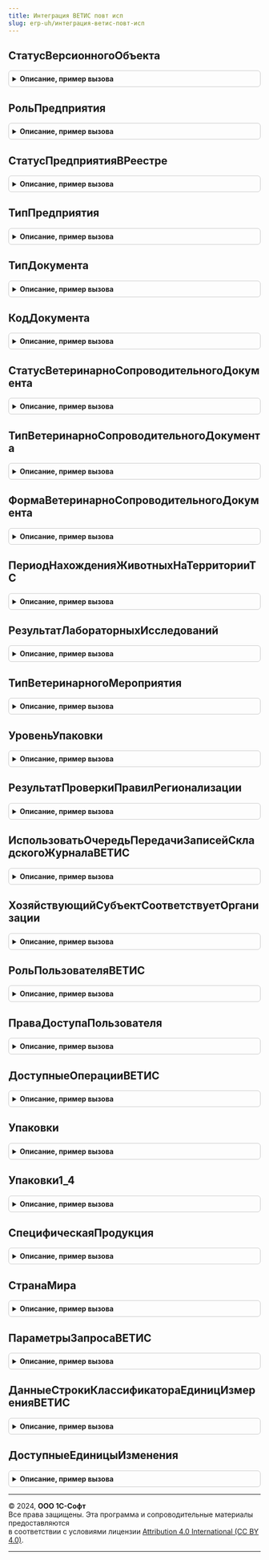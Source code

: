 ```yaml
---
title: Интеграция ВЕТИС повт исп
slug: erp-uh/интеграция-ветис-повт-исп
---
```



## СтатусВерсионногоОбъекта
<details style="margin: 1em 0; padding: 0.5em; border: 1px solid #ccc; border-radius: 6px;">

<summary style="font-weight: bold; cursor: pointer;">Описание, пример вызова</summary>

```bsl

// Возвращает статус версионного объекта по коду
//
// Параметры:
//  Код - Число - код статуса
//
// Возвращаемое значение:
//  ПеречислениеСсылка.СтатусыВерсионныхОбъектовВЕТИС - статус
//
Функция СтатусВерсионногоОбъекта(Код) Экспорт
```

Пример вызова
```bsl
Результат = ИнтеграцияВЕТИСПовтИсп.СтатусВерсионногоОбъекта(Код) 
```
</details>

## РольПредприятия
<details style="margin: 1em 0; padding: 0.5em; border: 1px solid #ccc; border-radius: 6px;">

<summary style="font-weight: bold; cursor: pointer;">Описание, пример вызова</summary>

```bsl

// Перекодирует роль предприятия ВетИС для обмена
//
// Параметры:
//  ЗначениеПоиска - Строка, ПеречислениеСсылка.РолиПредприятийВЕТИС - значение для перекодировки
//
// Возвращаемое значение:
//  Строка, ПеречислениеСсылка.РолиПредприятийВЕТИС - значение после перекодировки
//
Функция РольПредприятия(Знач ЗначениеПоиска) Экспорт
```

Пример вызова
```bsl
Результат = ИнтеграцияВЕТИСПовтИсп.РольПредприятия(ЗначениеПоиска) 
```
</details>

## СтатусПредприятияВРеестре
<details style="margin: 1em 0; padding: 0.5em; border: 1px solid #ccc; border-radius: 6px;">

<summary style="font-weight: bold; cursor: pointer;">Описание, пример вызова</summary>

```bsl

// Перекодирует статус предприятия ВетИС для обмена
//
// Параметры:
//  ЗначениеПоиска - Строка, ПеречислениеСсылка.СтатусыПредприятийВРеестреЦерберВЕТИС - значение для перекодировки
//
// Возвращаемое значение:
//  Строка, ПеречислениеСсылка.СтатусыПредприятийВРеестреЦерберВЕТИС - значение после перекодировки
//
Функция СтатусПредприятияВРеестре(Знач ЗначениеПоиска) Экспорт
```

Пример вызова
```bsl
Результат = ИнтеграцияВЕТИСПовтИсп.СтатусПредприятияВРеестре(ЗначениеПоиска) 
```
</details>

## ТипПредприятия
<details style="margin: 1em 0; padding: 0.5em; border: 1px solid #ccc; border-radius: 6px;">

<summary style="font-weight: bold; cursor: pointer;">Описание, пример вызова</summary>

```bsl

// Возвращает тип предприятия ВетИС по коду
//
// Параметры:
//  Код - Число - код типа предприятия
//
// Возвращаемое значение:
//  ПеречислениеСсылка.ТипыПредприятийВЕТИС - тип предприятия
//
Функция ТипПредприятия(Код) Экспорт
```

Пример вызова
```bsl
Результат = ИнтеграцияВЕТИСПовтИсп.ТипПредприятия(Код) 
```
</details>

## ТипДокумента
<details style="margin: 1em 0; padding: 0.5em; border: 1px solid #ccc; border-radius: 6px;">

<summary style="font-weight: bold; cursor: pointer;">Описание, пример вызова</summary>

```bsl

// Возвращает тип документа ВетИС по коду
//
// Параметры:
//  Код - Число - код типа документа
//
// Возвращаемое значение:
//  ПеречислениеСсылка.ТипыДокументовВЕТИС - тип документа
//
Функция ТипДокумента(Код) Экспорт
```

Пример вызова
```bsl
Результат = ИнтеграцияВЕТИСПовтИсп.ТипДокумента(Код) 
```
</details>

## КодДокумента
<details style="margin: 1em 0; padding: 0.5em; border: 1px solid #ccc; border-radius: 6px;">

<summary style="font-weight: bold; cursor: pointer;">Описание, пример вызова</summary>

```bsl

// Возвращает код ВетИС по типу документа
//
// Параметры:
//  ТипДокумента - ПеречислениеСсылка.ТипыДокументовВЕТИС - тип документа
//
// Возвращаемое значение:
//  Число - код типа документа
//
Функция КодДокумента(ТипДокумента) Экспорт
```

Пример вызова
```bsl
Результат = ИнтеграцияВЕТИСПовтИсп.КодДокумента(ТипДокумента) 
```
</details>

## СтатусВетеринарноСопроводительногоДокумента
<details style="margin: 1em 0; padding: 0.5em; border: 1px solid #ccc; border-radius: 6px;">

<summary style="font-weight: bold; cursor: pointer;">Описание, пример вызова</summary>

```bsl

// Перекодирует статус ветеринарно-сопроводительного документа ВетИС для обмена
//
// Параметры:
//  КодИлиЗначение - Строка, ПеречислениеСсылка.СтатусыВетеринарныхДокументовВЕТИС - значение для перекодировки
//
// Возвращаемое значение:
//  Строка, ПеречислениеСсылка.СтатусыВетеринарныхДокументовВЕТИС - значение после перекодировки
//
Функция СтатусВетеринарноСопроводительногоДокумента(КодИлиЗначение) Экспорт
```

Пример вызова
```bsl
Результат = ИнтеграцияВЕТИСПовтИсп.СтатусВетеринарноСопроводительногоДокумента(КодИлиЗначение) 
```
</details>

## ТипВетеринарноСопроводительногоДокумента
<details style="margin: 1em 0; padding: 0.5em; border: 1px solid #ccc; border-radius: 6px;">

<summary style="font-weight: bold; cursor: pointer;">Описание, пример вызова</summary>

```bsl

// Перекодирует тип ветеринарно-сопроводительного документа ВетИС для обмена
//
// Параметры:
//  КодИлиЗначение - Строка, ПеречислениеСсылка.ТипыВетеринарныхДокументовВЕТИС - значение для перекодировки
//
// Возвращаемое значение:
//  Строка, ПеречислениеСсылка.ТипыВетеринарныхДокументовВЕТИС - значение после перекодировки
//
Функция ТипВетеринарноСопроводительногоДокумента(КодИлиЗначение) Экспорт
```

Пример вызова
```bsl
Результат = ИнтеграцияВЕТИСПовтИсп.ТипВетеринарноСопроводительногоДокумента(КодИлиЗначение) 
```
</details>

## ФормаВетеринарноСопроводительногоДокумента
<details style="margin: 1em 0; padding: 0.5em; border: 1px solid #ccc; border-radius: 6px;">

<summary style="font-weight: bold; cursor: pointer;">Описание, пример вызова</summary>

```bsl

// Возвращает форму ветеринарно-сопроводительного документа ВетИС по коду
//
// Параметры:
//  Код - Строка - код формы
//
// Возвращаемое значение:
//  ПеречислениеСсылка.ФормыВетеринарныхДокументовВЕТИС - форма документа
//
Функция ФормаВетеринарноСопроводительногоДокумента(Код) Экспорт
```

Пример вызова
```bsl
Результат = ИнтеграцияВЕТИСПовтИсп.ФормаВетеринарноСопроводительногоДокумента(Код) 
```
</details>

## ПериодНахожденияЖивотныхНаТерриторииТС
<details style="margin: 1em 0; padding: 0.5em; border: 1px solid #ccc; border-radius: 6px;">

<summary style="font-weight: bold; cursor: pointer;">Описание, пример вызова</summary>

```bsl

// Перекодирует период нахождения живых животных на территории ТС для обмена с ВетИС
//
// Параметры:
//  КодИлиЗначение - Строка, ПеречислениеСсылка.ПериодыНахожденияЖивотныхНаТерриторииТСВЕТИС - значение для перекодировки
//
// Возвращаемое значение:
//  Строка, ПеречислениеСсылка.ПериодыНахожденияЖивотныхНаТерриторииТСВЕТИС - значение после перекодировки
//
Функция ПериодНахожденияЖивотныхНаТерриторииТС(КодИлиЗначение) Экспорт
```

Пример вызова
```bsl
Результат = ИнтеграцияВЕТИСПовтИсп.ПериодНахожденияЖивотныхНаТерриторииТС(КодИлиЗначение) 
```
</details>

## РезультатЛабораторныхИсследований
<details style="margin: 1em 0; padding: 0.5em; border: 1px solid #ccc; border-radius: 6px;">

<summary style="font-weight: bold; cursor: pointer;">Описание, пример вызова</summary>

```bsl

// Перекодирует результат лабораторных исследований для обмена с ВетИС
//
// Параметры:
//  КодИлиЗначение - Строка, ПеречислениеСсылка.РезультатыЛабораторныхИсследованийВЕТИС - значение для перекодировки
//
// Возвращаемое значение:
//  Строка, ПеречислениеСсылка.РезультатыЛабораторныхИсследованийВЕТИС - значение после перекодировки
//
Функция РезультатЛабораторныхИсследований(КодИлиЗначение) Экспорт
```

Пример вызова
```bsl
Результат = ИнтеграцияВЕТИСПовтИсп.РезультатЛабораторныхИсследований(КодИлиЗначение) 
```
</details>

## ТипВетеринарногоМероприятия
<details style="margin: 1em 0; padding: 0.5em; border: 1px solid #ccc; border-radius: 6px;">

<summary style="font-weight: bold; cursor: pointer;">Описание, пример вызова</summary>

```bsl

// Перекодирует тип ветеринарного мероприятия для обмена с ВетИС
//
// Параметры:
//  КодИлиЗначение - Строка, ПеречислениеСсылка.ТипыИммунизацииВЕТИС - значение для перекодировки
//
// Возвращаемое значение:
//  Строка, ПеречислениеСсылка.ТипыИммунизацииВЕТИС - значение после перекодировки
//
Функция ТипВетеринарногоМероприятия(КодИлиЗначение) Экспорт
```

Пример вызова
```bsl
Результат = ИнтеграцияВЕТИСПовтИсп.ТипВетеринарногоМероприятия(КодИлиЗначение) 
```
</details>

## УровеньУпаковки
<details style="margin: 1em 0; padding: 0.5em; border: 1px solid #ccc; border-radius: 6px;">

<summary style="font-weight: bold; cursor: pointer;">Описание, пример вызова</summary>

```bsl

// Перекодирует уровень упаковки ВетИС для обмена
//
// Параметры:
//  КодИлиЗначение - Число, ПеречислениеСсылка.УровниУпаковокВЕТИС - значение для перекодировки
//
// Возвращаемое значение:
//  Число, ПеречислениеСсылка.УровниУпаковокВЕТИС - значение после перекодировки
//
Функция УровеньУпаковки(КодИлиЗначение) Экспорт
```

Пример вызова
```bsl
Результат = ИнтеграцияВЕТИСПовтИсп.УровеньУпаковки(КодИлиЗначение) 
```
</details>

## РезультатПроверкиПравилРегионализации
<details style="margin: 1em 0; padding: 0.5em; border: 1px solid #ccc; border-radius: 6px;">

<summary style="font-weight: bold; cursor: pointer;">Описание, пример вызова</summary>

```bsl

// Возвращает результат проверки правил регионализации ВетИС по коду
//
// Параметры:
//  Код - Число - код результата проверки
//
// Возвращаемое значение:
//  ПеречислениеСсылка.РезультатыПроверкиПравилРегионализации - значение перечисления
//
Функция РезультатПроверкиПравилРегионализации(Код) Экспорт
```

Пример вызова
```bsl
Результат = ИнтеграцияВЕТИСПовтИсп.РезультатПроверкиПравилРегионализации(Код) 
```
</details>

## ИспользоватьОчередьПередачиЗаписейСкладскогоЖурналаВЕТИС
<details style="margin: 1em 0; padding: 0.5em; border: 1px solid #ccc; border-radius: 6px;">

<summary style="font-weight: bold; cursor: pointer;">Описание, пример вызова</summary>

```bsl

// Использовать очередь передачи записей складского журнала ВЕТИС.
//
// Возвращаемое значение:
//  Булево - Использовать очередь передачи записей складского журнала ВЕТИС
Функция ИспользоватьОчередьПередачиЗаписейСкладскогоЖурналаВЕТИС() Экспорт
```

Пример вызова
```bsl
Результат = ИнтеграцияВЕТИСПовтИсп.ИспользоватьОчередьПередачиЗаписейСкладскогоЖурналаВЕТИС() 
```
</details>

## ХозяйствующийСубъектСоответствуетОрганизации
<details style="margin: 1em 0; padding: 0.5em; border: 1px solid #ccc; border-radius: 6px;">

<summary style="font-weight: bold; cursor: pointer;">Описание, пример вызова</summary>

```bsl

// см. Справочники.ХозяйствующиеСубъектыВЕТИС.ХозяйствующийСубъектСоответствуетОрганизации
//
Функция ХозяйствующийСубъектСоответствуетОрганизации(Идентификатор) Экспорт
```

Пример вызова
```bsl
Результат = ИнтеграцияВЕТИСПовтИсп.ХозяйствующийСубъектСоответствуетОрганизации(Идентификатор) 
```
</details>

## РольПользователяВЕТИС
<details style="margin: 1em 0; padding: 0.5em; border: 1px solid #ccc; border-radius: 6px;">

<summary style="font-weight: bold; cursor: pointer;">Описание, пример вызова</summary>

```bsl

// См. ПользователиВЕТИС.РольПользователяВЕТИС
//
Функция РольПользователяВЕТИС(ПользовательВЕТИС) Экспорт
```

Пример вызова
```bsl
Результат = ИнтеграцияВЕТИСПовтИсп.РольПользователяВЕТИС(ПользовательВЕТИС) 
```
</details>

## ПраваДоступаПользователя
<details style="margin: 1em 0; padding: 0.5em; border: 1px solid #ccc; border-radius: 6px;">

<summary style="font-weight: bold; cursor: pointer;">Описание, пример вызова</summary>

```bsl

// См. ПользователиВЕТИС.ПраваДоступаПользователя
//
Функция ПраваДоступаПользователя(ХозяйствующийСубъект, ПользовательВЕТИС) Экспорт
```

Пример вызова
```bsl
Результат = ИнтеграцияВЕТИСПовтИсп.ПраваДоступаПользователя(ХозяйствующийСубъект, ПользовательВЕТИС) 
```
</details>

## ДоступныеОперацииВЕТИС
<details style="margin: 1em 0; padding: 0.5em; border: 1px solid #ccc; border-radius: 6px;">

<summary style="font-weight: bold; cursor: pointer;">Описание, пример вызова</summary>

```bsl

// См. ПользователиВЕТИС.ДоступныеОперацииВЕТИСПоПравамДоступа
//
Функция ДоступныеОперацииВЕТИС(ПраваДоступаСтруктура, ЭтоВетеринарныйВрач) Экспорт
```

Пример вызова
```bsl
Результат = ИнтеграцияВЕТИСПовтИсп.ДоступныеОперацииВЕТИС(ПраваДоступаСтруктура, ЭтоВетеринарныйВрач) 
```
</details>

## Упаковки
<details style="margin: 1em 0; padding: 0.5em; border: 1px solid #ccc; border-radius: 6px;">

<summary style="font-weight: bold; cursor: pointer;">Описание, пример вызова</summary>

```bsl

// Возвращает таблицу упаковок из классификатора ВетИС
//
// Возвращаемое значение:
//  ТаблицаЗначений - Таблица с колонками:
//   * Код           - ОпределяемыйТип.СтрокаВЕТИС - код упаковки
//   * Идентификатор - ОпределяемыйТип.УникальныйИдентификаторИС - GUID упаковки
//   * Наименование  - ОпределяемыйТип.СтрокаВЕТИС - наименование упаковки
//
Функция Упаковки() Экспорт
```

Пример вызова
```bsl
Результат = ИнтеграцияВЕТИСПовтИсп.Упаковки() 
```
</details>

## Упаковки1_4
<details style="margin: 1em 0; padding: 0.5em; border: 1px solid #ccc; border-radius: 6px;">

<summary style="font-weight: bold; cursor: pointer;">Описание, пример вызова</summary>

```bsl

// Возвращает таблицу упаковок из классификатора ВетИС 1.4
//
// Возвращаемое значение:
//  ТаблицаЗначений - Таблица с колонками:
//   * Код                - ОпределяемыйТип.СтрокаВЕТИС - код упаковки
//   * Идентификатор      - ОпределяемыйТип.УникальныйИдентификаторИС - GUID упаковки
//   * НаименованиеСтарое - ОпределяемыйТип.СтрокаВЕТИС - наименование упаковки
//   * НаименованиеНовое  - ОпределяемыйТип.СтрокаВЕТИС - наименование упаковки
//
Функция Упаковки1_4() Экспорт
```

Пример вызова
```bsl
Результат = ИнтеграцияВЕТИСПовтИсп.Упаковки1_4() 
```
</details>

## СпецифическаяПродукция
<details style="margin: 1em 0; padding: 0.5em; border: 1px solid #ccc; border-radius: 6px;">

<summary style="font-weight: bold; cursor: pointer;">Описание, пример вызова</summary>

```bsl

// Возвращает таблицу продукции/типов продукции с форматами даты выработки, срока годности
//
// Возвращаемое значение:
//	ТаблицаЗначений - Таблица с колонками:
//		* ИдентификаторПродукции	- ОпределяемыйТип.УникальныйИдентификаторИС- УИД продукции, типа продукции
//		* ФорматДатыВыработки		- Строка										- Формат даты выработки
//		* ФорматСрокаГодности		- Строка										- Формат срока годности
//		* Живая						- Булево										- признак живой продукции
//
Функция СпецифическаяПродукция() Экспорт
```

Пример вызова
```bsl
Результат = ИнтеграцияВЕТИСПовтИсп.СпецифическаяПродукция() 
```
</details>

## СтранаМира
<details style="margin: 1em 0; padding: 0.5em; border: 1px solid #ccc; border-radius: 6px;">

<summary style="font-weight: bold; cursor: pointer;">Описание, пример вызова</summary>

```bsl

// Возвращает страну мира, найденную в классификаторе ВетИС,
//  сопоставленную с классификатором "Страны мира" по коду Альфа2.
//  При необходимости создает страну из основного классификатора.
//
// Параметры:
//  GUID - ОпределяемыйТип.УникальныйИдентификаторИС - ключ поиска
//
// Возвращаемое значение:
//  СправочникСсылка.СтраныМира - результат сопоставления
//
Функция СтранаМира(GUID) Экспорт
```

Пример вызова
```bsl
Результат = ИнтеграцияВЕТИСПовтИсп.СтранаМира(GUID) 
```
</details>

## ПараметрыЗапросаВЕТИС
<details style="margin: 1em 0; padding: 0.5em; border: 1px solid #ccc; border-radius: 6px;">

<summary style="font-weight: bold; cursor: pointer;">Описание, пример вызова</summary>

```bsl

// Возвращает параметры запроса для документа ВетИС.
//
// Параметры:
//  Операция     - ПеречислениеСсылка.ВидыОперацийВЕТИС  - выполняемая операция.
//  ФорматОбмена - ПеречислениеСсылка.ФорматыОбменаВЕТИС - формат операции.
//
// Возвращаемое значение:
//  СтрокаТаблицыЗначений - см. ТаблицаСоответствияОперацийТипамВЕТИС.
//
Функция ПараметрыЗапросаВЕТИС(Операция, ФорматОбмена) Экспорт
```

Пример вызова
```bsl
Результат = ИнтеграцияВЕТИСПовтИсп.ПараметрыЗапросаВЕТИС(Операция, ФорматОбмена) 
```
</details>

## ДанныеСтрокиКлассификатораЕдиницИзмеренияВЕТИС
<details style="margin: 1em 0; padding: 0.5em; border: 1px solid #ccc; border-radius: 6px;">

<summary style="font-weight: bold; cursor: pointer;">Описание, пример вызова</summary>

```bsl

// Возвращает - данные строки классификатора единиц измерения ВЕТИС
//
// Параметры:
//  Идентификатор	 - ОпределяемыйТип.УникальныйИдентификаторИС - ключ поиска
//
// Возвращаемое значение:
//  ФиксированнаяСтруктура - данные строки классификатора (см. ДанныеКлассификатораЕдиницИзмеренияВЕТИС)
//
Функция ДанныеСтрокиКлассификатораЕдиницИзмеренияВЕТИС(Идентификатор) Экспорт
```

Пример вызова
```bsl
Результат = ИнтеграцияВЕТИСПовтИсп.ДанныеСтрокиКлассификатораЕдиницИзмеренияВЕТИС(Идентификатор) 
```
</details>

## ДоступныеЕдиницыИзменения
<details style="margin: 1em 0; padding: 0.5em; border: 1px solid #ccc; border-radius: 6px;">

<summary style="font-weight: bold; cursor: pointer;">Описание, пример вызова</summary>

```bsl

// Возвращает доступные для продукции единицы изменения
//   по иерархии продукции
// Параметры:
//  ПродукцияСсылка - СправочникСсылка.ПродукцияВЕТИС - продукция
//  Идентификаторы - Неопределено - реквизиты продукции не получены ранее,
//                 - Структура - реквизиты продукции:
//                  * ТипПродукции - СправочникСсылка.ПродукцияВЕТИС - тип продукции;
//                  * ПродукцияИдентификатор - Строка - идентификатор продукции;
//                  * ВидПродукцииИдентификатор - Строка - идентификатор вида продукции.
// Возвращаемое значение:
//  ФиксированныйМассив Из СправочникСсылка.ЕдиницыИзмеренияВЕТИС - доступные единицы измерения
//
Функция ДоступныеЕдиницыИзменения(Знач ПродукцияСсылка, Знач Идентификаторы = Неопределено) Экспорт
```

Пример вызова
```bsl
Результат = ИнтеграцияВЕТИСПовтИсп.ДоступныеЕдиницыИзменения(ПродукцияСсылка, Идентификаторы);
```
</details>

---

© 2024, **ООО 1С-Софт**  
Все права защищены. Эта программа и сопроводительные материалы предоставляются  
в соответствии с условиями лицензии [Attribution 4.0 International (CC BY 4.0)](https://creativecommons.org/licenses/by/4.0/legalcode).

---
